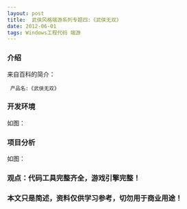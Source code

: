 ```yaml
---
layout: post
title:  武侠风格端游系列专题四:《武侠无双》
date: 2012-06-01
tags: Windows工程代码 端游
---
```



### 介绍


来自百科的简介：

	 产品名:《武侠无双》




### 开发环境

如图：

### 项目分析

如图：



### 观点：代码工具完整齐全，游戏引擎完整！


### 本文只是简述，资料仅供学习参考，切勿用于商业用途！